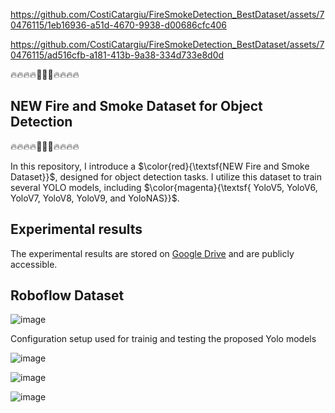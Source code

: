 


https://github.com/CostiCatargiu/FireSmokeDetection_BestDataset/assets/70476115/1eb16936-a51d-4670-9938-d00686cfc406


https://github.com/CostiCatargiu/FireSmokeDetection_BestDataset/assets/70476115/ad516cfb-a181-413b-9a38-334d733e8d0d







:fire::fire::fire::fire::dash::dash::dash::fire::fire::fire::fire:
## NEW Fire and Smoke Dataset for Object Detection
:fire::fire::fire::fire::dash::dash::dash::fire::fire::fire::fire:

In this repository, I introduce a  $\color{red}{\textsf{NEW Fire and Smoke Dataset}}$, designed for object detection tasks. I utilize this dataset to train several YOLO models, including   $\color{magenta}{\textsf{ YoloV5, YoloV6, YoloV7, YoloV8, YoloV9, and YoloNAS}}$.


## Experimental results

The experimental results are stored on [Google Drive](https://drive.google.com/drive/folders/1yrOg-DV_fkiu2aWtRi6ftH_v4MGoTtEd?usp=drive_link) and are publicly accessible.

## Roboflow Dataset

![image](https://github.com/CostiCatargiu/FireSmokeDetection_BestDataset/assets/70476115/b3cf00bc-3e1a-458b-9318-4154131c6b32)

Configuration setup used for trainig and testing the proposed Yolo models

![image](https://github.com/CostiCatargiu/FireSmokeDetection_BestDataset/assets/70476115/c37788c8-1879-499c-8f44-c359821a965b)

![image](https://github.com/CostiCatargiu/FireSmokeDetection_BestDataset/assets/70476115/dc34aaa9-6ffe-428a-ae62-898b82bed9a6)

![image](https://github.com/CostiCatargiu/FireSmokeDetection_BestDataset/assets/70476115/f15334ba-ce71-4c5c-b6f0-a75f4c125f81)
